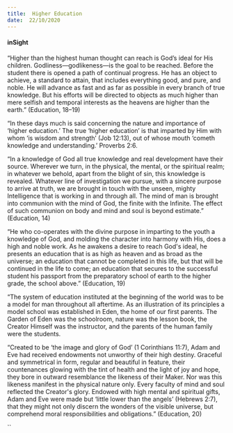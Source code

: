 ```yaml
---
title:  Higher Education
date:  22/10/2020
---
```


#### inSight

“Higher than the highest human thought can reach is God’s ideal for His children. Godliness—godlikeness—is the goal to be reached. Before the student there is opened a path of continual progress. He has an object to achieve, a standard to attain, that includes everything good, and pure, and noble. He will advance as fast and as far as possible in every branch of true knowledge. But his efforts will be directed to objects as much higher than mere selfish and temporal interests as the heavens are higher than the earth.” (Education, 18–19)

“In these days much is said concerning the nature and importance of ‘higher education.’ The true ‘higher education’ is that imparted by Him with whom ‘is wisdom and strength’ (Job 12:13), out of whose mouth ‘cometh knowledge and understanding.’ Proverbs 2:6.

“In a knowledge of God all true knowledge and real development have their source. Wherever we turn, in the physical, the mental, or the spiritual realm; in whatever we behold, apart from the blight of sin, this knowledge is revealed. Whatever line of investigation we pursue, with a sincere purpose to arrive at truth, we are brought in touch with the unseen, mighty Intelligence that is working in and through all. The mind of man is brought into communion with the mind of God, the finite with the Infinite. The effect of such communion on body and mind and soul is beyond estimate.” (Education, 14)

“He who co-operates with the divine purpose in imparting to the youth a knowledge of God, and molding the character into harmony with His, does a high and noble work. As he awakens a desire to reach God's ideal, he presents an education that is as high as heaven and as broad as the universe; an education that cannot be completed in this life, but that will be continued in the life to come; an education that secures to the successful student his passport from the preparatory school of earth to the higher grade, the school above.” (Education, 19)

“The system of education instituted at the beginning of the world was to be a model for man throughout all aftertime. As an illustration of its principles a model school was established in Eden, the home of our first parents. The Garden of Eden was the schoolroom, nature was the lesson book, the Creator Himself was the instructor, and the parents of the human family were the students.

“Created to be ‘the image and glory of God’ (1 Corinthians 11:7), Adam and Eve had received endowments not unworthy of their high destiny. Graceful and symmetrical in form, regular and beautiful in feature, their countenances glowing with the tint of health and the light of joy and hope, they bore in outward resemblance the likeness of their Maker. Nor was this likeness manifest in the physical nature only. Every faculty of mind and soul reflected the Creator's glory. Endowed with high mental and spiritual gifts, Adam and Eve were made but ‘little lower than the angels’ (Hebrews 2:7), that they might not only discern the wonders of the visible universe, but comprehend moral responsibilities and obligations.” (Education, 20)

``